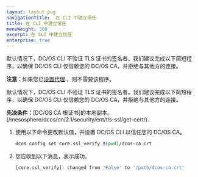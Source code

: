 ```yaml
---
layout: layout.pug
navigationTitle:  在 CLI 中建立信任
title: 在 CLI 中建立信任
menuWeight: 300
excerpt: 在 CLI 中建立信任
enterprise: true
---
```

<!-- The source repository for this topic is https://github.com/dcos/dcos-docs-site -->

默认情况下，DC/OS CLI 不验证 TLS 证书的签名者。我们建议完成以下简短程序，以确保 DC/OS CLI 仅信赖您的 DC/OS CA，并拒绝与其他方的连接。

<p class="message--note"><strong>注意：</strong>如果您已<a href="/mesosphere/dcos/2.1/security/ent/tls-ssl/haproxy-adminrouter/">设置代理</a>.，则不需要该程序。</p>


默认情况下，DC/OS CLI 不验证 TLS 证书的签名者。我们建议完成以下简短程序，以确保 DC/OS CLI 仅信赖您的 DC/OS CA，并拒绝与其他方的连接。

**先决条件：**[DC/OS CA 根证书]的本地副本。(/mesosphere/dcos/cn/2.1/security/ent/tls-ssl/get-cert/).

1. 使用以下命令更改默认值，并设置 DC/OS CLI 以信任您的 DC/OS CA。

   ```bash
   dcos config set core.ssl_verify $(pwd)/dcos-ca.crt
   ```

1. 您应收到以下消息，表示成功。

   ```bash
   [core.ssl_verify]: changed from 'False' to '/path/dcos-ca.crt'
   ```
